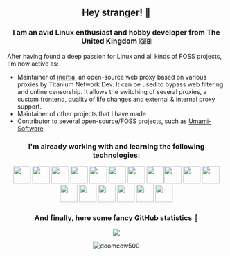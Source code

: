 <h2 align="center">Hey stranger! 👋</h2>
<h3 align="center">I am an avid Linux enthusiast and hobby developer from The United Kingdom 🇬🇧</h3>

After having found a deep passion for Linux and all kinds of FOSS projects, I'm now active as:

- Maintainer of [inertia](htps://inertia-unblocker.vercel.app), an open-source web proxy based on various proxies by Titanium Network Dev. It can be used to bypass web filtering and online censorship. It allows the switching of several proxies, a custom frontend, quality of life changes and external & internal proxy support.
- Maintainer of other projects that I have made
- Contributor to several open-source/FOSS projects, such as <a href="https://github.com/umami-software">Umami-Software</a>

<h3 align="center">I'm already working with and learning the following technologies:</h3>
<p align="center">

	
<img src="https://cdn.jsdelivr.net/gh/devicons/devicon/icons/ansible/ansible-original-wordmark.svg" width=40/>
<img src="https://cdn.jsdelivr.net/gh/devicons/devicon/icons/bash/bash-original.svg" width=40/>
<img src="https://cdn.jsdelivr.net/gh/devicons/devicon/icons/debian/debian-original.svg" width=40/>
<img src="https://cdn.jsdelivr.net/gh/devicons/devicon/icons/git/git-original.svg" width=40/>
<img src="https://cdn.jsdelivr.net/gh/devicons/devicon/icons/grafana/grafana-original.svg" width=40/>
<img src="https://cdn.jsdelivr.net/gh/devicons/devicon/icons/prometheus/prometheus-original.svg" width=40/>
<img src="https://cdn.jsdelivr.net/gh/devicons/devicon/icons/ubuntu/ubuntu-plain.svg"width=40 />
<img src="https://cdn.jsdelivr.net/gh/devicons/devicon/icons/visualstudio/visualstudio-plain.svg"width=40 /><img src="https://cdn.jsdelivr.net/gh/devicons/devicon/icons/ssh/ssh-original.svg"width=40 />
<img src="https://cdn.jsdelivr.net/gh/devicons/devicon/icons/sqlite/sqlite-original.svg"width=40 /> <img src="https://cdn.jsdelivr.net/gh/devicons/devicon/icons/rstudio/rstudio-original.svg"width=40 />
<img src="https://cdn.jsdelivr.net/gh/devicons/devicon/icons/redis/redis-original.svg"width=40 />  <img src="https://cdn.jsdelivr.net/gh/devicons/devicon/icons/raspberrypi/raspberrypi-original.svg"width=40 />
<img src="https://cdn.jsdelivr.net/gh/devicons/devicon/icons/redhat/redhat-original.svg"width=40 />
<img src="https://cdn.jsdelivr.net/gh/devicons/devicon/icons/python/python-original.svg"width=40 />
<img src="https://cdn.jsdelivr.net/gh/devicons/devicon/icons/postgresql/postgresql-original.svg"width=40 />
<img src="https://cdn.jsdelivr.net/gh/devicons/devicon/icons/nginx/nginx-original.svg"width=40 />                   

</p>

<h3 align="center">And finally, here some fancy GitHub statistics 💫</h3>
<p align="center"> <img src=https://github-profile-trophy.vercel.app/?username=doomcow500&theme=dracula&row=1) </p>
<p align="center"> <img src="https://komarev.com/ghpvc/?username=doomcow500&label=Profile%20views&color=0e75b6&style=flat" alt="doomcow500" /> </p>
